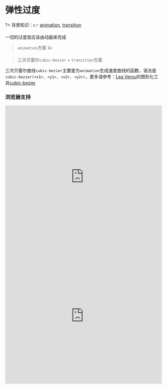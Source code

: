
# 弹性过度

?> 背景知识：:point_right: [animation](https://developer.mozilla.org/zh-CN/docs/Web/CSS/animation), [transition](https://developer.mozilla.org/zh-CN/docs/Web/CSS/transition)

一切的过度皆应该由动画来完成

> `animation`方案 :thumbsup:

<vuep template="#elastic-animation"></vuep>

<script v-pre type="text/x-template" id="elastic-animation">
<style>
  main {
    width: 100%; height: 229px;
    display: flex;
  }
  label {
    margin: auto;
  }
  input {
    display: block;
    width: 229px;
    padding: .8em;
    outline: none;
    border: 1px solid #e3e3e3;
    border-radius: 2px;
  }
  input:focus,
  input:hover {
    border-color: #b4a078;
  }
  input:not(:placeholder-shown) {
    border-color: #be4141;
    box-shadow: 0 0 0 2px rgba(255, 100, 97, 0.2);
  }
  input:not(:placeholder-shown) + .poptip {
    color: #be4141;
  }
  input:valid {
    border-color: #b4a078;
    box-shadow: 0 0 0 2px rgba(180, 160, 120, 0.2);
  }
  input:valid + .poptip {
    color: unset;
  }
  input:not(:focus) + .poptip {
    transform: scale(0);
    animation: elastic-dec .25s;
  }
  
  input:focus + .poptip {
    transform: scale(1);
    animation: elastic-grow .45s;
  }
  .poptip {
    display: inline-block;
    width: 236px;
    font-size: 13px;
    padding: .6em;
    background: #fafafa;
    position: relative;
    margin-left: -3px;
    margin-top: 3px;
    border-radius: 2px;
    filter: drop-shadow(0 0 1px rgba(0, 0, 0, .23456));
    transform-origin: 15px -6px;
  }
  .poptip::before {
    content: "";
    position: absolute;
    top: -6px; left: 10px;
    border: 9px solid transparent;
    border-bottom-color: #fafafa;
    border-top-width: 0;
  }
  @keyframes elastic-grow {
    from {
        transform: scale(0);
    }
    70% {
        transform: scale(1.1);
        animation-timing-function: cubic-bezier(.1, .25, .1, .25);
    }
  }
  @keyframes elastic-dec {
    from {
        transform: scale(1);
    }
    to {
        transform: scale(0);
        animation-timing-function: cubic-bezier(.25, .1, .25, .1);
    }
  }
</style>
<template>
  <main class="main">
    <label>
      <input
        required
        type="text"
        id="username"
        autocomplete="off"
        placeholder="请输入内容"
        pattern="^\w+$"/>
      <span class="poptip">仅支持字母、数字和下划线组合！!</span>
    </label>
  </main>
</template>
<script>  
</script>
</script>

> 三次贝塞尔`cubic-bezier` + `transition`方案

<vuep template="#elastic-transtion"></vuep>

<script v-pre type="text/x-template" id="elastic-transtion">
<style>
  main {
    width: 100%; height: 229px;
    display: flex;
  }
  label {
    margin: auto;
  }
  input {
    display: block;
    width: 229px;
    padding: .8em;
    outline: none;
    border: 1px solid #e3e3e3;
    border-radius: 2px;
  }
  input:focus,
  input:hover {
    border-color: #b4a078;
  }
  input:not(:placeholder-shown) {
    border-color: #be4141;
    box-shadow: 0 0 0 2px rgba(255, 100, 97, 0.2);
  }
  input:not(:placeholder-shown) + .poptip {
    color: #be4141;
  }
  input:valid {
    border-color: #b4a078;
    box-shadow: 0 0 0 2px rgba(180, 160, 120, 0.2);
  }
  input:valid + .poptip {
    color: unset;
  }
  input:not(:focus) + .poptip {
    transform: scale(0);
    transition: transform .25s cubic-bezier(.25, .1, .25, .1);
  }
  input:focus + .poptip {
    transform: scale(1);
    transition: transform .4s cubic-bezier(.29, .15, .5, 1.46);
  }
  .poptip {
    display: inline-block;
    width: 236px;
    font-size: 13px;
    padding: .6em;
    background: #fafafa;
    position: relative;
    margin-left: -3px;
    margin-top: 3px;
    border-radius: 2px;
    filter: drop-shadow(0 0 1px rgba(0, 0, 0, .23456));
    transform-origin: 15px -6px;
  }
  .poptip::before {
    content: "";
    position: absolute;
    top: -6px; left: 10px;
    border: 9px solid transparent;
    border-bottom-color: #fafafa;
    border-top-width: 0;
  }
</style>
<template>
  <main class="main">
    <label>
      <input
        required
        type="text"
        id="username"
        autocomplete="off"
        placeholder="请输入内容"
        pattern="^\w+$"/>
      <span class="poptip">仅支持字母、数字和下划线组合！!</span>
    </label>
  </main>
</template>
<script>  
</script>
</script>

三次贝塞尔曲线`cubic-bezier`主要是为`animation`生成速度曲线的函数，语法是`cubic-bezier(<x1>, <y1>, <x2>, <y2>)`，更多请参考：[Lea Verou](http://lea.verou.me/about/)的图形化工具[cubic-bezier](http://cubic-bezier.com/#)

### 浏览器支持

<iframe
  width="100%"
  height="458px"
  frameborder="0"
  src="https://caniuse.bitsofco.de/embed/index.html?feat=transforms2d&amp;periods=future_1,current,past_1,past_2,past_3&amp;accessible-colours=false">
</iframe>

<iframe
  width="100%"
  height="436px"
  frameborder="0"
  src="https://caniuse.bitsofco.de/embed/index.html?feat=css-animation&amp;periods=future_1,current,past_1,past_2,past_3&amp;accessible-colours=false">
</iframe>
